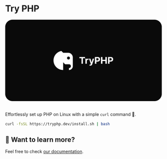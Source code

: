# Try PHP

<img src="public/cover.png" alt="TryPHP's logo">
<br><br>

Effortlessly set up PHP on Linux with a simple `curl` command 🚀.

```sh
curl -fsSL https://tryphp.dev/install.sh | bash
```

## 👀 Want to learn more?

Feel free to check [our documentation](https://tryphp.dev).
